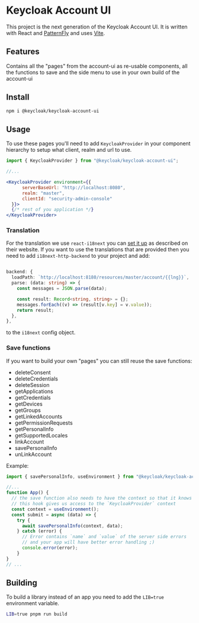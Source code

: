 # Keycloak Account UI

This project is the next generation of the Keycloak Account UI. It is written with React and [PatternFly](https://www.patternfly.org/) and uses [Vite](https://vitejs.dev/guide/).

## Features

Contains all the "pages" from the account-ui as re-usable components, all the functions to save and the side menu to use in your own build of the account-ui

## Install

```bash
npm i @keycloak/keycloak-account-ui
```

## Usage

To use these pages you'll need to add `KeycloakProvider` in your component hierarchy to setup what client, realm and url to use.

```jsx
import { KeycloakProvider } from "@keycloak/keycloak-account-ui";

//...

<KeycloakProvider environment={{
      serverBaseUrl: "http://localhost:8080",
      realm: "master",
      clientId: "security-admin-console"
  }}>
  {/* rest of you application */}
</KeycloakProvider>
```

### Translation

For the translation we use `react-i18next` you can [set it up](https://react.i18next.com/) as described on their website.
If you want to use the translations that are provided then you need to add `i18next-http-backend` to your project and add:

```ts

backend: {
  loadPath: `http://localhost:8180/resources/master/account/{{lng}}`,
  parse: (data: string) => {
    const messages = JSON.parse(data);

    const result: Record<string, string> = {};
    messages.forEach((v) => (result[v.key] = v.value));
    return result;
  },
},
```
to the `i18next` config object.

### Save functions

If you want to build your own "pages" you can still reuse the save functions:
 * deleteConsent
 * deleteCredentials
 * deleteSession
 * getApplications
 * getCredentials
 * getDevices
 * getGroups
 * getLinkedAccounts
 * getPermissionRequests
 * getPersonalInfo
 * getSupportedLocales
 * linkAccount
 * savePersonalInfo
 * unLinkAccount

Example:
```ts
import { savePersonalInfo, useEnvironment } from "@keycloak/keycloak-account-ui";

//...
function App() {
  // the save function also needs to have the context so that it knows where to POST
  // this hook gives us access to the `KeycloakProvider` context
  const context = useEnvironment();
  const submit = async (data) => {
    try {
      await savePersonalInfo(context, data);
    } catch (error) {
      // Error contains `name` and `value` of the server side errors
      // and your app will have better error handling ;)
      console.error(error);
    }
}
// ...
```
## Building

To build a library instead of an app you need to add the `LIB=true` environment variable.

```bash
LIB=true pnpm run build
```